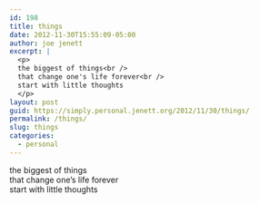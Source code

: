 ```yaml
---
id: 198
title: things
date: 2012-11-30T15:55:09-05:00
author: joe jenett
excerpt: |
  <p>
  the biggest of things<br />
  that change one's life forever<br />
  start with little thoughts
  </p>
layout: post
guid: https://simply.personal.jenett.org/2012/11/30/things/
permalink: /things/
slug: things
categories:
  - personal
---
```

the biggest of things  
that change one’s life forever  
start with little thoughts